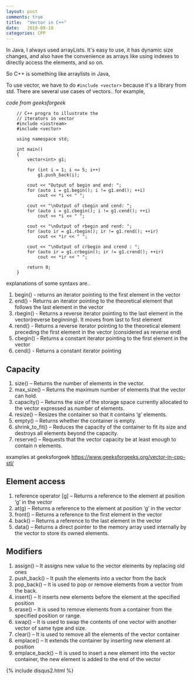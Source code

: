 ```yaml
---
layout: post
comments: true
title:  "Vector in C++"
date:   2018-09-10
categories: CPP
---
```


In Java, I always used arrayLists. 
It's easy to use, it has dynamic size changes, 
and also have the convenience as arrays like using indexes to 
directly access the elements,
and so on.

So C++ is something like arraylists in Java, 
		
To use vector, we have to do `#include <vector>` because it's a library from std.
There are several use cases of vectors.. for example,

*code from geeksforgeek*


		// C++ progra to illustrate the 
		// iterators in vector 
		#include <iostream> 
		#include <vector> 
		  
		using namespace std; 
		  
		int main() 
		{ 
		    vector<int> g1; 
		  
		    for (int i = 1; i <= 5; i++) 
		        g1.push_back(i); 
		  
		    cout << "Output of begin and end: "; 
		    for (auto i = g1.begin(); i != g1.end(); ++i) 
		        cout << *i << " "; 
		  
		    cout << "\nOutput of cbegin and cend: "; 
		    for (auto i = g1.cbegin(); i != g1.cend(); ++i) 
		        cout << *i << " "; 
		  
		    cout << "\nOutput of rbegin and rend: "; 
		    for (auto ir = g1.rbegin(); ir != g1.rend(); ++ir) 
		        cout << *ir << " "; 
		  
		    cout << "\nOutput of crbegin and crend : "; 
		    for (auto ir = g1.crbegin(); ir != g1.crend(); ++ir) 
		        cout << *ir << " "; 
		  
		    return 0; 
		} 

explanations of some syntaxs are..

1. begin() - returns an iterator pointing to the first element in the vector
2. end() - Returns an iterator pointing to the theoretical element that follows the last element in the vector
3. rbegin() - Returns a reverse iterator pointing to the last element in the vector(reverse beginning). It moves from last to first element
4. rend() - Returns a reverse iterator pointing to the theoretical element preceding the first element in the vector (considered as reverse end)
5. cbegin() - Returns a constant iterator pointing to the first element in the vector
6. cend() - Returns a constant iterator pointing 

## Capacity

1. size() – Returns the number of elements in the vector.
2. max_size() – Returns the maximum number of elements that the vector can hold.
3. capacity() – Returns the size of the storage space currently allocated to the vector expressed as number of elements.
4. resize() – Resizes the container so that it contains ‘g’ elements.
5. empty() – Returns whether the container is empty.
6. shrink_to_fit() – Reduces the capacity of the container to fit its size and destroys all elements beyond the capacity.
7. reserve() – Requests that the vector capacity be at least enough to contain n elements.

examples at geeksforgeek https://www.geeksforgeeks.org/vector-in-cpp-stl/

## Element access 

1. reference operator [g] – Returns a reference to the element at position ‘g’ in the vector
2. at(g) – Returns a reference to the element at position ‘g’ in the vector
3. front() – Returns a reference to the first element in the vector
4. back() – Returns a reference to the last element in the vector
5. data() – Returns a direct pointer to the memory array used internally by the vector to store its owned elements.

## Modifiers

1. assign() – It assigns new value to the vector elements by replacing old ones
2. push_back() – It push the elements into a vector from the back
3. pop_back() – It is used to pop or remove elements from a vector from the back.
4. insert() – It inserts new elements before the element at the specified position
5. erase() – It is used to remove elements from a container from the specified position or range.
6. swap() – It is used to swap the contents of one vector with another vector of same type and size.
7. clear() – It is used to remove all the elements of the vector container
8. emplace() – It extends the container by inserting new element at position
9. emplace_back() – It is used to insert a new element into the vector container, the new element is added to the end of the vector

{% include disqus2.html %}

